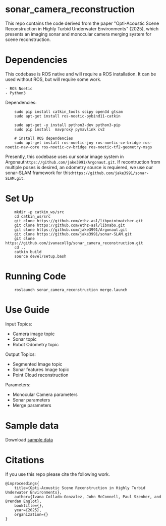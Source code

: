 # sonar_camera_reconstruction

This repo contains the code derived from the paper "Opti-Acoustic Scene Reconstruction in Highly Turbid Underwater Environments" (2025), which presents an imaging sonar and monocular camera merging system for scene reconstruction. 

# Dependencies
This codebase is ROS native and will require a ROS installation. It can be used without ROS, but will require some work.

    - ROS Noetic
    - Python3
    
Dependencies:
```
    sudo pip install catkin_tools scipy open3d gtsam
    sudo apt-get install ros-noetic-pybind11-catkin
```
```
    sudo apt-get -y install python3-dev python3-pip
    sudo pip install  mavproxy pymavlink cv2
    
    # install ROS dependencies
    sudo apt-get install ros-noetic-joy ros-noetic-cv-bridge ros-noetic-nav-core ros-noetic-cv-bridge ros-noetic-tf2-geometry-msgs
```

Presently, this codebase uses our sonar image system in Argonaut`https://github.com/jake3991/Argonaut.git`.
If recontruction from multiple poses is desired, an odometry source is requiered, we use our sonar-SLAM framework for this:`https://github.com/jake3991/sonar-SLAM.git`.

# Set Up
```
    mkdir -p catkin_ws/src
    cd catkin_ws/src
    git clone https://github.com/ethz-asl/libpointmatcher.git
    git clone https://github.com/ethz-asl/libnabo.git  
    git clone https://github.com/jake3991/Argonaut.git
    git clone https://github.com/jake3991/sonar-SLAM.git
    git clone https://github.com/ivanacollg/sonar_camera_reconstruction.git
    cd ..
    catkin build
    source devel/setup.bash
```

# Running Code
```
    roslaunch sonar_camera_reconstruction merge.launch
```

# Use Guide
Input Topics:
- Camera image topic
- Sonar topic
- Robot Odometry topic 

Output Topics:
- Segmented Image topic
- Sonar features Image topic
- Point Cloud reconstruction

Parameters:
- Monocular Camera parameters
- Sonar parameters
- Merge parameters

# Sample data
Download [sample data](https://drive.google.com/file/d/1WK9nXKLUET0hseZJesYIGAZKkg8h-aQo/view?usp=sharing)



# Citations
If you use this repo please cite the following work. 
```
@inproceedings{
    title={Opti-Acoustic Scene Reconstruction in Highly Turbid Underwater Environments},
    author={Ivana Collado-Gonzalez, John McConnell, Paul Szenher, and Brendan Englot},
    booktitle={},
    year={2025},
    organization={}
}
```

